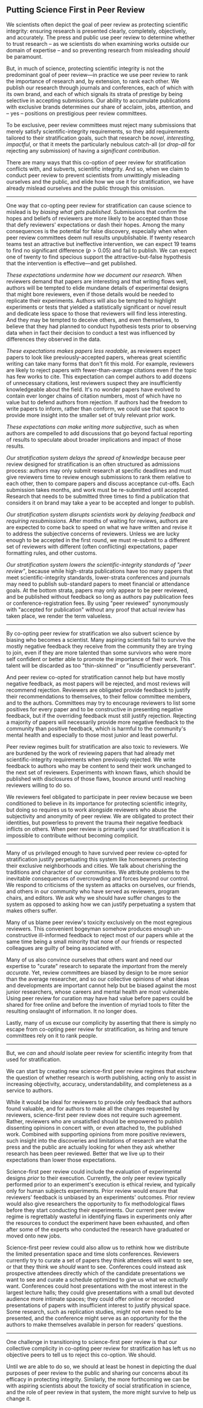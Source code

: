 ## Putting Science First in Peer Review

We scientists often depict the goal of peer review as protecting scientific integrity: ensuring research is presented clearly, completely, objectively, and accurately. The press and public use peer review to determine whether to trust research – as we scientists do when examining works outside our domain of expertise – and so preventing research from misleading *should* be paramount.

But, in much of science, protecting scientific integrity is not the predominant goal of peer review—in practice we use peer review to rank the importance of research and, by extension, to rank each other. We publish our research through journals and conferences, each of which with its own brand, and each of which signals its strata of prestige by being selective in accepting submissions. Our ability to accumulate publications with exclusive brands determines our share of acclaim, jobs, attention, and – yes – positions on prestigious peer review committees.

To be exclusive, peer review committees must reject many submissions that merely satisfy scientific-integrity requirements, so they add requirements tailored to their stratification goals, such that research be *novel*, *interesting*, *impactful*, or that it meets the particularly nebulous catch-all (or *drop-all* for rejecting any submission) of having a *significant contribution*. 

There are many ways that this co-option of peer review for stratification conflicts with, and subverts, scientific integrity. And so, when we claim to conduct peer review to prevent scientists from unwittingly misleading ourselves and the public, and elide how we use it for stratification, we have already mislead ourselves and the public through this omission.

<!-- Ranking conflicts with integrity -->
---

One way that co-opting peer review for stratification can cause science to mislead is by *biasing what gets published*. Submissions that confirm the hopes and beliefs of reviewers are more likely to be accepted than those that defy reviewers' expectations or dash their hopes. Among the many consequences is the potential for false discovery, especially when when peer review committees deem null results unpublishable. If twenty research teams test an attractive but ineffective intervention, we can expect 19 teams to find no significant difference ($p>0.05$) and fail to publish. We can expect one of twenty to find specious support the attractive-but-false hypothesis that the intervention is effective—and get published.

*These expectations undermine how we document our research.* When reviewers demand that papers are interesting and that writing flows well, authors will be tempted to elide mundane details of experimental designs that might bore reviewers, even if those details would be needed to replicate their experiments. Authors will also be tempted to highlight experiments or tests that yielded a statistically significant or novel result and dedicate less space to those that reviewers will find less interesting. And they may be tempted to deceive others, and even themselves, to believe that they had planned to conduct hypothesis tests prior to observing data when in fact their decision to conduct a test was influenced by differences they observed in the data.

*These expectations makes papers less readable*, as reviewers expect papers to look like previously-accepted papers, whereas great scientific writing can take many forms that don't fit this mold. For example, reviewers are likely to reject papers with fewer-than-average citations even if the topic has few works to cite. This expectation can compel authors to add dozens of unnecessary citations, lest reviewers suspect they are insufficiently knowledgeable about the field. It's no wonder papers have evolved to contain ever longer chains of citation numbers, most of which have no value but to defend authors from rejection. If authors had the freedom to write papers to inform, rather than conform, we could use that space to provide more insight into the smaller set of truly relevant prior work.

*These expectations can make writing more subjective*, such as when authors are compelled to add discussions that go beyond factual reporting of results to speculate about broader implications and impact of those results.

*Our stratification system delays the spread of knowledge* because peer review designed for stratification is an often structured as admissions process: authors may only submit research at specific deadlines and must give reviewers time to review enough submissions to rank them relative to each other, then to compare papers and discuss acceptance cut-offs. Each submission takes months, and work must be re-submitted until accepted. Research that needs to be submitted three times to find a publication that considers it on brand may take a year to be accepted and longer to publish.

*Our stratification system disrupts scientists work by delaying feedback and requiring resubmissions.* After months of waiting for reviews, authors are are expected to come back to speed on what we have written and revise it to address the subjective concerns of reviewers. Unless we are lucky enough to be accepted in the first round, we must re-submit to a different set of reviewers with different (often conflicting) expectations, paper formatting rules, and other customs.

*Our stratification system lowers the scientific-integrity standards of "peer review"*, because while high-strata publications have too many papers that meet scientific-integrity standards, lower-strata conferences and journals may need to publish sub-standard papers to meet financial or attendance goals. At the bottom strata, papers may only appear to be peer reviewed, and be published without feedback so long as authors pay publication fees or conference-registration fees. By using "peer reviewed" synonymously with "accepted for publication" without any proof that actual review has taken place, we render the term valueless.

---

By co-opting peer review for stratification we also subvert science by biasing who becomes a scientist. Many aspiring scientists fail to survive the mostly negative feedback they receive from the community they are trying to join, even if they are more talented than some survivors who were more self confident or better able to promote the importance of their work. This talent will be discarded as too "thin-skinned" or "insufficiently perseverant".

And peer review co-opted for stratification cannot help but have mostly negative feedback, as most papers will be rejected, and most reviews will recommend rejection. Reviewers are obligated provide feedback to justify their recommendations to themselves, to their fellow committee members, and to the authors. Committees may try to encourage reviewers to list some positives for every paper and to be constructive in presenting negative feedback, but if the overriding feedback must still justify rejection. Rejecting a majority of papers will necessarily provide more negative feedback to the community than positive feedback, which is harmful to the community's mental health and especially to those most junior and least powerful.

Peer review regimes built for stratification are also toxic to reviewers. We are burdened by the work of reviewing papers that had already met scientific-integrity requirements when previously rejected. We write feedback to authors who may be content to send their work unchanged to the next set of reviewers. Experiments with known flaws, which should be published with disclosures of those flaws, bounce around until reaching reviewers willing to do so.

We reviewers feel obligated to participate in peer review because we been conditioned to believe in its importance for protecting scientific integrity, but doing so requires us to work alongside reviewers who abuse the subjectivity and anonymity of peer review. We are obligated to protect their identities, but powerless to prevent the trauma their negative feedback inflicts on others. When peer review is primarily used for stratification it is impossible to contribute without becoming complicit.

<!-- The lies we tell ourselves -->
<!-- #### Facing the truth about ranking -->
---

<!-- Metaphor of gated community and of NIMBY construction limits -->
Many of us privileged enough to have survived peer review co-opted for stratification justify perpetuating this system like homeowners protecting their exclusive neighborhoods and cities. We talk about cherishing the traditions and character of our communities. We attribute problems to the inevitable consequences of overcrowding and forces beyond our control. We respond to criticisms of the system as attacks on ourselves, our friends, and others in our community who have served as reviewers, program chairs, and editors. We ask why we should have suffer changes to the system as opposed to asking how we can justify perpetuating a system that makes others suffer.

Many of us blame peer review's toxicity exclusively on the most egregious reviewers. This convenient bogeyman somehow produces enough un-constructive ill-informed feedback to reject most of our papers while at the same time being a small minority that none of our friends or respected colleagues are guilty of being associated with.

Many of us also convince ourselves that others want and need our expertise to "curate" research to separate the *important* from the merely *accurate*. Yet, review committees are biased by design to be more senior than the average researcher, and so our collective opinions of what ideas and developments are important cannot help but be biased against the most junior researchers, whose careers and mental health are most vulnerable. Using peer review for curation may have had value before papers could be shared for free online and before the invention of myriad tools to filter the resulting onslaught of information. It no longer does.
<!-- Yet even those of us in Computer Science, whose technical contributions frequently disrupt other industries, are strangely averse to changing with the times. -->

Lastly, many of us excuse our complicity by asserting that there is simply no escape from co-opting peer review for stratification, as hiring and tenure committees rely on it to rank people.

<!-- But we can -->
---

But, we *can* and *should* isolate peer review for scientific integrity from that used for stratification.

We can start by creating new science-first peer review regimes that eschew the question of whether research is worth publishing, acting only to assist in increasing objectivity, accuracy, understandability, and completeness as a service to authors.

While it would be ideal for reviewers to provide only feedback that authors found valuable, and for authors to make all the changes requested by reviewers, science-first peer review does not require such agreement. Rather, reviewers who are unsatisfied should be empowered to publish dissenting opinions in concert with, or even attached to, the published work. Combined with supporting opinions from more positive reviewers, such insight into the discoveries and limitations of research are what the press and the public are actually looking for when they ask whether research has been peer reviewed. Better that we live up to their expectations than lower those expectations.

Science-first peer review could include the evaluation of experimental designs *prior* to their execution. Currently, the only peer review typically performed prior to an experiment's execution is ethical review, and typically only for human subjects experiments. Prior review would ensure that reviewers' feedback is unbiased by an experiments' outcomes. Prior review would also give researchers the opportunity to fix methodological flaws before they start conducting their experiments. Our current peer review regime is regrettably wasteful in identifying flaws in experiments only after the resources to conduct the experiment have been exhausted, and often after some of the experts who conducted the research have graduated or moved onto new jobs.

Science-first peer review could also allow us to rethink how we distribute the limited presentation space and time slots conferences. Reviewers currently try to curate a set of papers they think attendees will want to see, or that they think we *should* want to see. Conferences could instead ask prospective attendees directly which of the candidate presentations we want to see and curate a schedule optimized to give us what we *actually* want. Conferences could host presentations with the most interest in the largest lecture halls; they could give presentations with a small but devoted audience more intimate spaces; they could offer online or recorded presentations of papers with insufficient interest to justify physical space. Some research, such as replication studies, might not even need to be presented, and the conference might serve as an opportunity for the the authors to make themselves available in person for readers' questions.

---

One challenge in transitioning to science-first peer review is that our collective complicity in co-opting peer review for stratification has left us no objective peers to tell us to reject this co-option. We should.

Until we are able to do so, we should at least be honest in depicting the dual purposes of peer review to the public and sharing our concerns about its efficacy in protecting integrity. Similarly, the more forthcoming we can be with aspiring scientists about the toxicity of social stratification in science, and the role of peer review in that system, the more might survive to help us change it.

<!-- And, for better or worse, creating science-first peer review will not bring an end to stratification. The systems and organizations that feed on stratification will continue to find ways to sort us into "[grades](https://awards.acm.org/advanced-member-grades)". There will always be temptations for scientists to put themselves above science. 
 -->
<!-- (While few of us think of ourselves as proponents of social stratification, we become implicit advocates when conforming to the pressure to publicly congratulate peers elevated to the next strata.) We should at least acknowledge and reckon with social stratification in science because our failure to do so has made it harder for aspiring scientists to survive it. -->
 


<!-- em — , en –   …  -->
